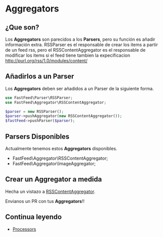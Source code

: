 # Aggregators

## ¿Que son?

Los **Aggregators** son parecidos a los **Parsers**, pero su función es añadir información extra. RSSParser es el
responsable de crear los items a partir de un feed rss, pero el RSSContentAggregator es el responsable de modificar los
items si el feed tiene tambien la expecificacion http://purl.org/rss/1.0/modules/content/

## Añadirlos a un Parser

Los **Aggregators** deben ser añadidos a un Parser de la siguiente forma.

``` php
use FastFeed\Parser\RSSParser;
use FastFeed\Aggregator\RSSContentAggregator;

$parser = new RSSParser();
$parser->pushAggregator(new RSSContentAggregator());
$fastFeed->pushParser($parser);
```

## Parsers Disponibles

Actualmente tenemos estos **Aggregators** disponibles.

+ FastFeed\Aggregator\RSSContentAggregator;
+ FastFeed\Aggregator\ImageAggregator;


## Crear un Aggregator a medida

Hecha un vistazo a
[RSSContentAggregator](https://github.com/FastFeed/FastFeed/blob/master/src/FastFeed/Aggregator/RSSContentAggregator.php).



Envianos un PR con tus **Aggregators**!!

## Continua leyendo

+ [Processors](https://github.com/FastFeed/FastFeed/blob/master/doc/es/processors.md)